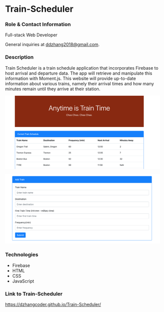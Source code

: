 # Train-Scheduler

### Role & Contact Information
Full-stack Web Developer 

General inquiries at ddzhang2018@gmail.com.

### Description 
Train Scheduler is a train schedule application that incorporates Firebase to host arrival and departure data. The app will retrieve and manipulate this information with Moment.js. This website will provide up-to-date information about various trains, namely their arrival times and how many minutes remain until they arrive at their station.

![TrainScheduler](TS1.png)

![TrainScheduler](TS2.png)

### Technologies
- Firebase
- HTML
- CSS
- JavaScript
 
### Link to Train-Scheduler
https://dzhangcoder.github.io/Train-Scheduler/
